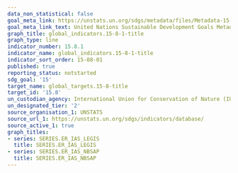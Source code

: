 ```yaml
---
data_non_statistical: false
goal_meta_link: https://unstats.un.org/sdgs/metadata/files/Metadata-15-08-01.pdf
goal_meta_link_text: United Nations Sustainable Development Goals Metadata (pdf 456kB)
graph_title: global_indicators.15-8-1-title
graph_type: line
indicator_number: 15.8.1
indicator_name: global_indicators.15-8-1-title
indicator_sort_order: 15-08-01
published: true
reporting_status: notstarted
sdg_goal: '15'
target_name: global_targets.15-8-title
target_id: '15.8'
un_custodian_agency: International Union for Conservation of Nature (IUCN)
un_designated_tier: '2'
source_organisation_1: UNSTATS
source_url_1: https://unstats.un.org/sdgs/indicators/database/
source_active_1: true
graph_titles:
- series: SERIES.ER_IAS_LEGIS
  title: SERIES.ER_IAS_LEGIS
- series: SERIES.ER_IAS_NBSAP
  title: SERIES.ER_IAS_NBSAP
---
```

